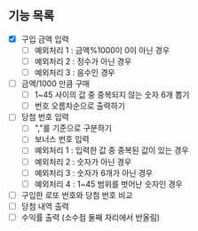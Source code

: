 ## 기능 목록
- [x] 구입 금액 입력
  - [ ] 예외처리 1 : 금액%1000이 0이 아닌 경우
  - [ ] 예외처리 2 : 정수가 아닌 경우
  - [ ] 예외처리 3 : 음수인 경우
- [ ] 금액/1000 만큼 구매
  - [ ] 1~45 사이의 값 중 중복되지 않는 숫자 6개 뽑기
  - [ ] 번호 오름차순으로 출력하기
- [ ] 당첨 번호 입력
  - [ ] ","를 기준으로 구분하기
  - [ ] 보너스 번호 입력
  - [ ] 예외처리 1 : 입력한 값 중 중복된 값이 있는 경우
  - [ ] 예외처리 2 : 숫자가 아닌 경우
  - [ ] 예외처리 3 : 숫자가 6개가 아닌 경우
  - [ ] 예외처리 4 : 1~45 범위를 벗어난 숫자인 경우
- [ ] 구입한 로또 번호와 당첨 번호 비교
- [ ] 당첨 내역 출력
- [ ] 수익률 출력 (소수점 둘째 자리에서 반올림)